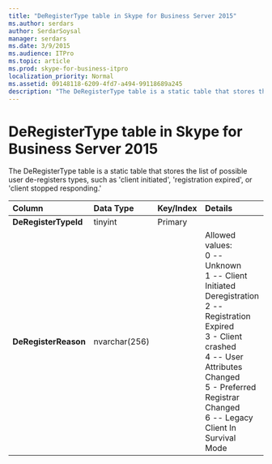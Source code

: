 ```yaml
---
title: "DeRegisterType table in Skype for Business Server 2015"
ms.author: serdars
author: SerdarSoysal
manager: serdars
ms.date: 3/9/2015
ms.audience: ITPro
ms.topic: article
ms.prod: skype-for-business-itpro
localization_priority: Normal
ms.assetid: 09148118-6209-4fd7-a494-99118689a245
description: "The DeRegisterType table is a static table that stores the list of possible user de-registers types, such as 'client initiated', 'registration expired', or 'client stopped responding.'"
---
```


# DeRegisterType table in Skype for Business Server 2015
 
The DeRegisterType table is a static table that stores the list of possible user de-registers types, such as 'client initiated', 'registration expired', or 'client stopped responding.'
  
|**Column**|**Data Type**|**Key/Index**|**Details**|
|:-----|:-----|:-----|:-----|
|**DeRegisterTypeId** <br/> |tinyint  <br/> |Primary  <br/> ||
|**DeRegisterReason** <br/> |nvarchar(256)  <br/> || Allowed values: <br/>  0 -- Unknown <br/>  1 -- Client Initiated Deregistration <br/>  2 -- Registration Expired <br/>  3 - Client crashed <br/>  4 -- User Attributes Changed <br/>  5 - Preferred Registrar Changed <br/>  6 -- Legacy Client In Survival Mode <br/> |
   

